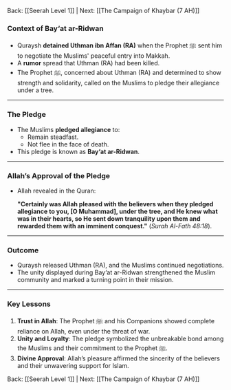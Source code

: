 Back: [[Seerah Level 1]] | Next: [[The Campaign of Khaybar (7 AH)]]

### **Context of Bay‘at ar-Ridwan**

- Quraysh **detained Uthman ibn Affan (RA)** when the Prophet ﷺ sent him to negotiate the Muslims' peaceful entry into Makkah.
- A **rumor** spread that Uthman (RA) had been killed.
- The Prophet ﷺ, concerned about Uthman (RA) and determined to show strength and solidarity, called on the Muslims to pledge their allegiance under a tree.

---

### **The Pledge**

- The Muslims **pledged allegiance** to:
    - Remain steadfast.
    - Not flee in the face of death.
- This pledge is known as **Bay‘at ar-Ridwan**.

---

### **Allah’s Approval of the Pledge**

- Allah revealed in the Quran:
    
    **"Certainly was Allah pleased with the believers when they pledged allegiance to you, [O Muhammad], under the tree, and He knew what was in their hearts, so He sent down tranquility upon them and rewarded them with an imminent conquest."** (_Surah Al-Fath 48:18_).
    

---

### **Outcome**

- Quraysh released Uthman (RA), and the Muslims continued negotiations.
- The unity displayed during Bay‘at ar-Ridwan strengthened the Muslim community and marked a turning point in their mission.

---

### **Key Lessons**

1. **Trust in Allah**: The Prophet ﷺ and his Companions showed complete reliance on Allah, even under the threat of war.
2. **Unity and Loyalty**: The pledge symbolized the unbreakable bond among the Muslims and their commitment to the Prophet ﷺ.
3. **Divine Approval**: Allah’s pleasure affirmed the sincerity of the believers and their unwavering support for Islam.

Back: [[Seerah Level 1]] | Next: [[The Campaign of Khaybar (7 AH)]]